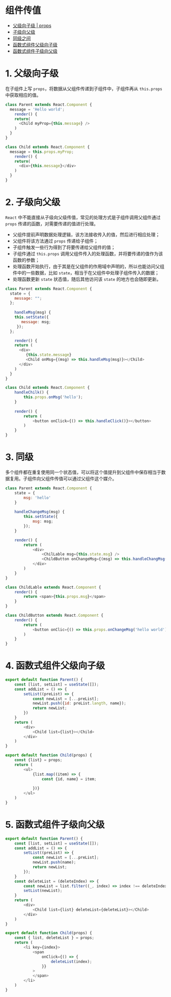 # 组件传值

- [父级向子级 | props](#1-父级向子级)
- [子级向父级](#2-子级向父级)
- [同级之间](#3-同级)
- [函数式组件父级向子级](#4-函数式组件父级向子级)
- [函数式组件子级向父级](#5-函数式组件子级向父级)

# 1. 父级向子级

在子组件上写 `props`，将数据从父组件传递到子组件中，子组件再从 `this.props` 中获取相应的值。 

```js
class Parent extends React.Component {
  message = 'Hello world';
	render() {
    return(
      <Child myProp={this.message} />
    )
  }
}
```
```js
class Child extends React.Component {
  message = this.props.myProp;
	render() {
    return(
      <div>{this.message}</div>
    )
  }
}
```

# 2. 子级向父级

`React` 中不能直接从子级向父级传值，常见的处理方式是子组件调用父组件通过 `props` 传递的函数，对需要传递的值进行处理。
- 父组件提前声明数据处理逻辑，该方法接收传入的值，然后进行相应处理；
- 父组件将该方法通过 `props` 传递给子组件；
- 子组件触发一些行为得到了将要传递给父组件的值；
- 子组件通过 `this.props` 调用父组件传入的处理函数，并将要传递的值作为该函数的参数；
- 处理函数开始执行，由于其是在父组件的作用域中声明的，所以也能访问父组件中的一些数据，比如 `state`，相当于在父组件中处理子组件传入的数据；
- 处理函数更新 `state` 状态值，随后其他访问该 `state` 的地方也会随即更新。

```js
class Parent extends React.Component {
  state = {
    message: "";
  };
	
	handleMsg(msg) {
    this.setState({
       message: msg;
     });
  };

	render() {
    return (
      <div>
         {this.state.message}
         <Child onMsg={(msg) => this.handleMsg(msg)}></Child>
      </div>
    )
  }
}
```
```js
class Child extends React.Component {
    handleChilk() {
        this.props.onMsg('hello');
    }
    
    render() {
        return (
        	<button onClick={() => this.handleClick()}></button>
        )
    }
}
```

# 3. 同级

多个组件都在重复使用同一个状态值，可以将这个值提升到父组件中保存相当于数据复用。子组件向父组件传值可以通过父组件这个媒介。

```js
class Parent extends React.Component {
    state = {
        msg: 'hello'
    }
	
	handleChangeMsg(msg) {
        this.setState({
            msg: msg;
        });
    }

	render() {
        return (
        	<div>
                <ChilLable msg={this.state.msg} />
                <ChildButton onChangeMsg={(msg) => this.handleChangMsg(msg)} />
            </div>
        )
    }
}
```

```js
class ChildLable extends React.Component {
    render() {
        return <span>{this.props.msg}</span>
    }
}
```

```js
class ChildButton extends React.Component {
    render() {
        return (
        	<button onClic={() => this.props.onChangeMsg('hello world')}></button>
        )
    }
}
```

# 4. 函数式组件父级向子级

```js
export default function Parent() {
    const [list, setList] = useState([]);
    const addList = () => {
        setList((preList) => {
            const newList = [...preList];
            newList.push({id: preList.langth, name});
            return newList;
        }) 
    }
    return (
    	<div>
            <Child list={list}></Child>
        </div>
    )
}
```
```js
export default function Child(props) {
    const {list} = props;
    return (
        <ul>
        	{list.map((item) => {
                const {id, name} = item;
                
            })}
        </ul>
    )
}
```

# 5. 函数式组件子级向父级

```js
export default function Parent() {
    const [list, setList] = useState([]);
    const addList = () => {
        setList((preList) => {
            const newList = [...preList];
            newList.push(name);
            return newList;
        });
    }
    const deleteList = (deleteIndex) => {
        const newList = list.filter((_, index) => index !== deleteIndex);
        setList(newList);
    }
    return (
    	<div>
        	<Child list={list} deleteList={deleteList}></Child>
        </div>
    )
}
```
```js
export default function Child(props) {
    const { list, deleteList } = props;
    return (
    	<li key={index}>
        	<span 
                onClick={() => {
                    deleteList(index);
                }}
            >
            </span>
        </li>
    )
}
```
